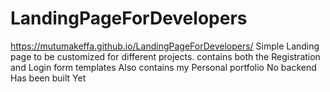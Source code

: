 # LandingPageForDevelopers
https://mutumakeffa.github.io/LandingPageForDevelopers/
Simple Landing page to be customized for different projects.
contains both the Registration and Login form templates
Also contains my Personal portfolio
No backend Has been built Yet

